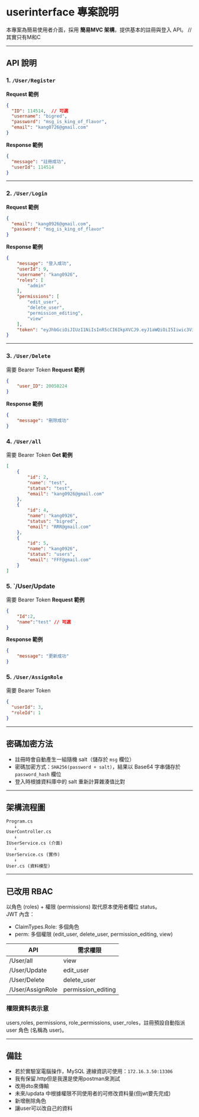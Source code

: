 # userinterface 專案說明

本專案為簡易使用者介面，採用 **簡易MVC 架構**，提供基本的註冊與登入 API。 //其實只有M和C

---

## API 說明

### 1. `/User/Register`

**Request 範例**
```json
{
  "ID": 114514,  // 可選
  "username": "bigred",
  "password": "msg_is_king_of_flavor",
  "email": "kang0726@gmail.com"
}
```

**Response 範例**
```json
{
  "message": "註冊成功",
  "userId": 114514
}
```

---

### 2. `/User/Login`

**Request 範例**
```json
{
  "email": "kang0926@gmail.com",
  "password": "msg_is_king_of_flavor"
}
```

**Response 範例**
```json
{
    "message": "登入成功",
    "userId": 9,
    "username": "kang0926",
    "roles": [
        "admin"
    ],
    "permissions": [
        "edit_user",
        "delete_user",
        "permission_editing",
        "view"
    ],
    "token": "eyJhbGciOiJIUzI1NiIsInR5cCI6IkpXVCJ9.eyJ1aWQiOiI5Iiwic3ViIjoiRkBnbWFpbC5jb20iLCJlbWFpbCI6IkZAZ21haWwuY29tIiwidW5pcXVlX25hbWUiOiJrYW5nMDkyNiIsImh0dHA6Ly9zY2hlbWFzLm1pY3Jvc29mdC5jb20vd3MvMjAwOC8wNi9pZGVudGl0eS9jbGFpbXMvcm9sZSI6ImFkbWluIiwicGVybSI6WyJlZGl0X3VzZXIiLCJkZWxldGVfdXNlciIsInBlcm1pc3Npb25fZWRpdGluZyIsInZpZXciXSwiZXhwIjoxNzU1OTM1NTg1LCJpc3MiOiJtZSIsImF1ZCI6InlvdXJfbW9tIn0.SabeC4HPKcBaGPpXZxnVujAyQLmJQsJjJ6hMuOyctgo"
}
```

---

### 3. `/User/Delete`
需要 Bearer Token
**Request 範例**
```json
{
    "user_ID": 20050224
}
```

**Response 範例**
```json
{
    "message": "刪除成功"
}
```
### 4. `/User/all`
需要 Bearer Token
**Get 範例**
```json
[
    {
        "id": 2,
        "name": "test",
        "status": "test",
        "email": "kang0926@gmail.com"
    },
    {
        "id": 4,
        "name": "kang0926",
        "status": "bigred",
        "email": "RRR@gmail.com"
    },
    {
        "id": 5,
        "name": "kang0926",
        "status": "users",
        "email": "FFF@gmail.com"
    }
]
```
### 5. `/User/Update
需要 Bearer Token
**Request 範例**
```json
{
    "Id":2,
    "name":"test" // 可選
}
```

**Response 範例**
```json
{
    "message": "更新成功"
}
```


### 5. `/User/AssignRole`
需要 Bearer Token
```json
{
  "userId": 3,
  "roleId": 1
}
```
---

## 密碼加密方法

- 註冊時會自動產生一組隨機 salt（儲存於 `msg` 欄位）
- 密碼加密方式：`SHA256(password + salt)`，結果以 Base64 字串儲存於 `password_hash` 欄位
- 登入時根據資料庫中的 salt 重新計算雜湊值比對

---

## 架構流程圖

```
Program.cs
   ↓
UserController.cs
   ↓
IUserService.cs (介面)
   ↓
UserService.cs (實作)
   ↓
User.cs (資料模型)
```

---

## 已改用 RBAC
以角色 (roles) + 權限 (permissions) 取代原本使用者欄位 status。  
JWT 內含：
- ClaimTypes.Role: 多個角色
- perm: 多個權限 (edit_user, delete_user, permission_editing, view)

| API | 需求權限 |
|-----|----------|
| /User/all | view |
| /User/Update | edit_user |
| /User/Delete | delete_user |
| /User/AssignRole | permission_editing |


### 權限資料表示意
users,roles, permissions, role_permissions, user_roles，註冊預設自動指派 user 角色 (名稱為 user)。

---

## 備註

- 若於實驗室電腦操作，MySQL 連線資訊可使用：`172.16.3.50:13306`
- 我有保留.http但是我還是使用postman來測試
- 改用dto來傳輸
- 未來/updata 中根據權限不同使用者的可修改資料量(但jwt要先完成)
- 新增刪除角色
- 讓user可以改自己的資料